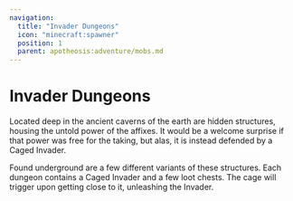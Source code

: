 ```yaml
---
navigation:
  title: "Invader Dungeons"
  icon: "minecraft:spawner"
  position: 1
  parent: apotheosis:adventure/mobs.md
---
```


# Invader Dungeons

Located deep in the ancient caverns of the earth are hidden structures, housing the untold power of the affixes. It would be a welcome surprise if that power was free for the taking, but alas, it is instead defended by a Caged Invader.

Found underground are a few different variants of these structures.  Each dungeon contains a Caged Invader and a few loot chests. The cage will trigger upon getting close to it, unleashing the Invader.

